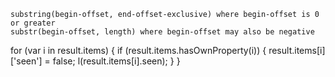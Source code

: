 ```
substring(begin-offset, end-offset-exclusive) where begin-offset is 0 or greater
substr(begin-offset, length) where begin-offset may also be negative
```


for (var i in result.items) {
	if (result.items.hasOwnProperty(i)) {
		result.items[i]['seen'] = false;
		l(result.items[i].seen);
	}
}


